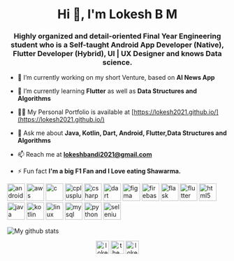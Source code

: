 <h1 align="center">Hi 👋, I'm Lokesh B M</h1>
<h3 align="center">Highly organized and detail-oriented Final Year Engineering student who is a Self-taught Android App Developer (Native), Flutter Developer (Hybrid), UI | UX Designer and knows Data science.</h3>

- 🔭 I’m currently working on my short Venture, based on **AI News App**

- 🌱 I’m currently learning **Flutter** as well as **Data Structures and Algorithms**

- 👨‍💻 My Personal Portfolio is available at [https://lokesh2021.github.io/](https://lokesh2021.github.io/)

- 💬 Ask me about **Java, Kotlin, Dart, Android, Flutter,Data Structures and Algorithms**

- 📫 Reach me at **lokeshbandi2021@gmail.com**

- ⚡ Fun fact **I'm a big F1 Fan and I Love eating Shawarma.**

<p align="left"><img src="https://devicons.github.io/devicon/devicon.git/icons/android/android-original-wordmark.svg" alt="android" width="40" height="40"/> <img src="https://devicons.github.io/devicon/devicon.git/icons/amazonwebservices/amazonwebservices-original-wordmark.svg" alt="aws" width="40" height="40"/> <img src="https://devicons.github.io/devicon/devicon.git/icons/c/c-original.svg" alt="c" width="40" height="40"/> <img src="https://devicons.github.io/devicon/devicon.git/icons/cplusplus/cplusplus-original.svg" alt="cplusplus" width="40" height="40"/> <img src="https://devicons.github.io/devicon/devicon.git/icons/csharp/csharp-original.svg" alt="csharp" width="40" height="40"/> <img src="https://www.vectorlogo.zone/logos/dartlang/dartlang-icon.svg" alt="dart" width="40" height="40"/> <img src="https://www.vectorlogo.zone/logos/figma/figma-icon.svg" alt="figma" width="40" height="40"/> <img src="https://www.vectorlogo.zone/logos/firebase/firebase-icon.svg" alt="firebase" width="40" height="40"/> <img src="https://www.vectorlogo.zone/logos/pocoo_flask/pocoo_flask-icon.svg" alt="flask" width="40" height="40"/> <img src="https://www.vectorlogo.zone/logos/flutterio/flutterio-icon.svg" alt="flutter" width="40" height="40"/> <img src="https://devicons.github.io/devicon/devicon.git/icons/html5/html5-original-wordmark.svg" alt="html5" width="40" height="40"/> <img src="https://devicons.github.io/devicon/devicon.git/icons/java/java-original-wordmark.svg" alt="java" width="40" height="40"/> <img src="https://www.vectorlogo.zone/logos/kotlinlang/kotlinlang-icon.svg" alt="kotlin" width="40" height="40"/> <img src="https://devicons.github.io/devicon/devicon.git/icons/linux/linux-original.svg" alt="linux" width="40" height="40"/> <img src="https://devicons.github.io/devicon/devicon.git/icons/mysql/mysql-original-wordmark.svg" alt="mysql" width="40" height="40"/> <img src="https://devicons.github.io/devicon/devicon.git/icons/python/python-original.svg" alt="python" width="40" height="40"/> <img src="https://i.ibb.co/9T29DD0/selenium.png" alt="selenium" width="40" height="40"/></p>

![My github stats](https://github-readme-stats.vercel.app/api?username=lokesh2021&count_private=true&show_icons=true&hide=issues)

<p align="center">
<a href="https://linkedin.com/in/lokeshbm" target="blank"><img align="center" src="https://cdn.jsdelivr.net/npm/simple-icons@3.0.1/icons/linkedin.svg" alt="lokeshbm" height="30" width="30" /></a>
<a href="https://instagram.com/the_f1_addict" target="blank"><img align="center" src="https://cdn.jsdelivr.net/npm/simple-icons@3.0.1/icons/instagram.svg" alt="the_f1_addict" height="30" width="30" /></a>
<a href="https://www.hackerrank.com/lokesh_bm" target="blank"><img align="center" src="https://cdn.jsdelivr.net/npm/simple-icons@3.0.1/icons/hackerrank.svg" alt="lokesh_bm" height="30" width="30" /></a>
</p>

